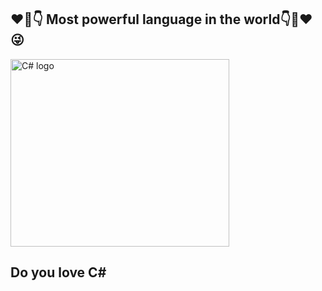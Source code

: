    ## :heart::muscle::point_down: Most powerful language in the world:point_down::muscle::heart::stuck_out_tongue_winking_eye:  
<p align="left"> <img src="https://interset.co.th/wp-content/uploads/2018/07/27_c-sharp-logo-filled.png" alt="C# logo" style="float:center; margin-right:25px;" width="350" height="300"></p>

 ## Do you love C# 
